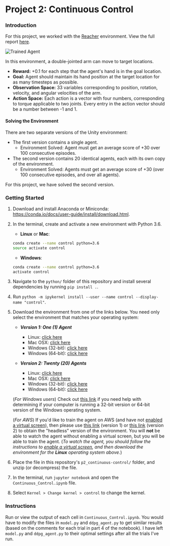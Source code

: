 [//]: # (Image References)

[image1]: https://user-images.githubusercontent.com/10624937/43851024-320ba930-9aff-11e8-8493-ee547c6af349.gif "Trained Agent"

# Project 2: Continuous Control

### Introduction

For this project, we worked with the [Reacher](https://github.com/Unity-Technologies/ml-agents/blob/master/docs/Learning-Environment-Examples.md#reacher) environment. View the full report [here](https://github.com/mrbarbasa/drlnd-projects/blob/master/p2_continuous-control/Report.md).

![Trained Agent][image1]

In this environment, a double-jointed arm can move to target locations.
- **Reward:** +0.1 for each step that the agent's hand is in the goal location.
- **Goal:** Agent should maintain its hand position at the target location for as many timesteps as possible.
- **Observation Space:** 33 variables corresponding to position, rotation, velocity, and angular velocities of the arm.
- **Action Space:** Each action is a vector with four numbers, corresponding to torque applicable to two joints. Every entry in the action vector should be a number between -1 and 1.

#### Solving the Environment

There are two separate versions of the Unity environment:
- The first version contains a single agent.
    - Environment Solved: Agent must get an average score of +30 over 100 consecutive episodes.
- The second version contains 20 identical agents, each with its own copy of the environment.
    - Environment Solved: Agents must get an average score of +30 (over 100 consecutive episodes, and over all agents).
    
For this project, we have solved the second version.

### Getting Started

1. Download and install Anaconda or Miniconda: https://conda.io/docs/user-guide/install/download.html.
1. In the terminal, create and activate a new environment with Python 3.6.
    - __Linux__ or __Mac__: 
    ```bash
    conda create --name control python=3.6
    source activate control
    ```
    - __Windows__: 
    ```bash
    conda create --name control python=3.6 
    activate control
    ```
1. Navigate to the `python/` folder of this repository and install several dependencies by running `pip install .`.
1. Run `python -m ipykernel install --user --name control --display-name "control"`.

1. Download the environment from one of the links below.  You need only select the environment that matches your operating system:

    - **_Version 1: One (1) Agent_**
        - Linux: [click here](https://s3-us-west-1.amazonaws.com/udacity-drlnd/P2/Reacher/one_agent/Reacher_Linux.zip)
        - Mac OSX: [click here](https://s3-us-west-1.amazonaws.com/udacity-drlnd/P2/Reacher/one_agent/Reacher.app.zip)
        - Windows (32-bit): [click here](https://s3-us-west-1.amazonaws.com/udacity-drlnd/P2/Reacher/one_agent/Reacher_Windows_x86.zip)
        - Windows (64-bit): [click here](https://s3-us-west-1.amazonaws.com/udacity-drlnd/P2/Reacher/one_agent/Reacher_Windows_x86_64.zip)

    - **_Version 2: Twenty (20) Agents_**
        - Linux: [click here](https://s3-us-west-1.amazonaws.com/udacity-drlnd/P2/Reacher/Reacher_Linux.zip)
        - Mac OSX: [click here](https://s3-us-west-1.amazonaws.com/udacity-drlnd/P2/Reacher/Reacher.app.zip)
        - Windows (32-bit): [click here](https://s3-us-west-1.amazonaws.com/udacity-drlnd/P2/Reacher/Reacher_Windows_x86.zip)
        - Windows (64-bit): [click here](https://s3-us-west-1.amazonaws.com/udacity-drlnd/P2/Reacher/Reacher_Windows_x86_64.zip)
    
    (_For Windows users_) Check out [this link](https://support.microsoft.com/en-us/help/827218/how-to-determine-whether-a-computer-is-running-a-32-bit-version-or-64) if you need help with determining if your computer is running a 32-bit version or 64-bit version of the Windows operating system.

    (_For AWS_) If you'd like to train the agent on AWS (and have not [enabled a virtual screen](https://github.com/Unity-Technologies/ml-agents/blob/master/docs/Training-on-Amazon-Web-Service.md)), then please use [this link](https://s3-us-west-1.amazonaws.com/udacity-drlnd/P2/Reacher/one_agent/Reacher_Linux_NoVis.zip) (version 1) or [this link](https://s3-us-west-1.amazonaws.com/udacity-drlnd/P2/Reacher/Reacher_Linux_NoVis.zip) (version 2) to obtain the "headless" version of the environment.  You will **not** be able to watch the agent without enabling a virtual screen, but you will be able to train the agent.  (_To watch the agent, you should follow the instructions to [enable a virtual screen](https://github.com/Unity-Technologies/ml-agents/blob/master/docs/Training-on-Amazon-Web-Service.md), and then download the environment for the **Linux** operating system above._)

1. Place the file in this repository's `p2_continuous-control/` folder, and unzip (or decompress) the file.
1. In the terminal, run `jupyter notebook` and open the `Continuous_Control.ipynb` file.
1. Select `Kernel > Change kernel > control` to change the kernel.

### Instructions

Run or view the output of each cell in `Continuous_Control.ipynb`. You would have to modify the files in `model.py` and `ddpg_agent.py` to get similar results (based on the comments for each trial in part 4 of the notebook). I have left `model.py` and `ddpg_agent.py` to their optimal settings after all the trials I've run.
